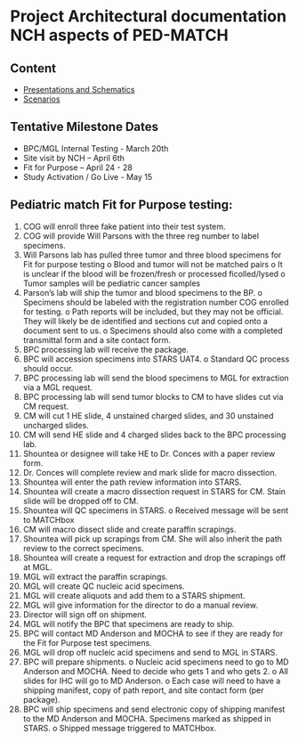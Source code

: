 # Project Architectural documentation NCH aspects of PED-MATCH

## Content
* [Presentations and Schematics](schematics)
* [Scenarios](scenarios/README.md)

## Tentative Milestone Dates
* BPC/MGL Internal Testing - March 20th
* Site visit by NCH – April 6th
* Fit for Purpose – April 24 - 28
* Study Activation / Go Live - May 15




## Pediatric match Fit for Purpose testing:

1)	COG will enroll three fake patient into their test system.  
2)	COG will provide Will Parsons with the three reg number to label specimens. 
3)	Will Parsons lab has pulled three tumor and three blood specimens for Fit for purpose testing
  o	Blood and tumor will not be matched pairs
  o	It is unclear if the blood will be frozen/fresh or processed ficolled/lysed
  o	Tumor samples will be pediatric cancer samples
4)	Parson’s lab will ship the tumor and blood specimens to the BP.
  o	Specimens should be labeled with the registration number COG enrolled for testing.
  o	Path reports will be included, but they may not be official.  They will likely be de identified and sections cut and copied onto a document sent to us.
  o	Specimens should also come with a completed transmittal form and a site contact form. 
5)	BPC processing lab will receive the package.
6)	BPC will accession specimens into STARS UAT4.
  o	Standard QC process should occur. 
7)	BPC processing lab will send the blood specimens to MGL for extraction via a MGL request.
8)	BPC processing lab will send tumor blocks to CM to have slides cut via CM request.
9)	CM will cut 1 HE slide, 4 unstained charged slides, and 30 unstained uncharged slides. 
10)	CM will send HE slide and 4 charged slides back to the BPC processing lab.
11)	Shountea or designee will take HE to Dr. Conces with a paper review form.
12)	Dr. Conces will complete review and mark slide for macro dissection. 
13)	Shountea will enter the path review information into STARS.
14)	Shountea will create a macro dissection request in STARS for CM.  Stain slide will be dropped off to CM. 
15)	Shountea will QC specimens in STARS.
  o	Received message will be sent to MATCHbox
16)	CM will macro dissect slide and create paraffin scrapings.
17)	Shountea will pick up scrapings from CM.  She will also inherit the path review to the correct specimens.
18)	Shountea will create a request for extraction and drop the scrapings off at MGL. 
19)	MGL will extract the paraffin scrapings.
20)	MGL will create QC nucleic acid specimens.
21)	MGL will create aliquots and add them to a STARS shipment.
22)	MGL will give information for the director to do a manual review.
23)	Director will sign off on shipment. 
24)	MGL will notify the BPC that specimens are ready to ship.
25)	BPC will contact MD Anderson and MOCHA to see if they are ready for the Fit for Purpose test specimens. 
26)	MGL will drop off nucleic acid specimens and send to MGL in STARS.
27)	BPC will prepare shipments.
  o	Nucleic acid specimens need to go to MD Anderson and MOCHA.  Need to decide who gets 1 and who gets 2.
  o	All slides for IHC will go to MD Anderson.
  o	Each case will need to have a shipping manifest, copy of path report, and site contact form (per package).
28)	BPC will ship specimens and send electronic copy of shipping manifest to the MD Anderson and MOCHA.  Specimens marked as shipped in STARS.
  o	Shipped message triggered to MATCHbox. 
